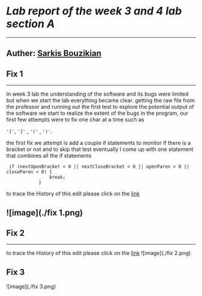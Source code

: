 
# ***Lab report of the week 3 and 4 lab section A***
---
Auther: **[Sarkis Bouzikian](https://github.com/oplikos)**
---
## Fix 1
---
In week 3 lab the understanding of the software and its bugs were limited but when we start the lab everything became clear.
getting the raw file from the professor and running out the first test to explore the potential output of the software 
we start to realize the extent of the bugs in the program, our first few attempts were to fix one char at a time such as

``'['``, ``']'`` , ``'('`` , ``')'``.

the first fix we attempt is add a couple if statements to monitor if there is a bracket or not and to skip that test eventually
I come up with one statement that combines all the if statements
```
 if (nextOpenBracket < 0 || nextCloseBracket < 0 || openParen < 0 || closeParen < 0) {
                break;
            }
 ```
 
to trace the History of this edit please click on the [link][1] 

![image](./fix 1.png)
---
## Fix 2
---

to trace the History of this edit please click on the [link][2] 
![image](./fix 2.png)
## Fix 3
![image](./fix 3.png)


[1]: https://github.com/oplikos/markdown-parse/commit/11a377c7d99b38fe39f6127d603209bc1ff5365f#diff-c703a0ec03474d601c6bf846740b293e0538bccf38d5f677a302457479e9c652
[2]: https://github.com/oplikos/markdown-parse/commit/571de421522bb9d64c11f2aff46b6540791a31e3#diff-c703a0ec03474d601c6bf846740b293e0538bccf38d5f677a302457479e9c652
[3]: https://github.com/oplikos/markdown-parse/commit/1dc9867bdf3cbd19b3de727ab515719403b6435c#diff-c703a0ec03474d601c6bf846740b293e0538bccf38d5f677a302457479e9c652
